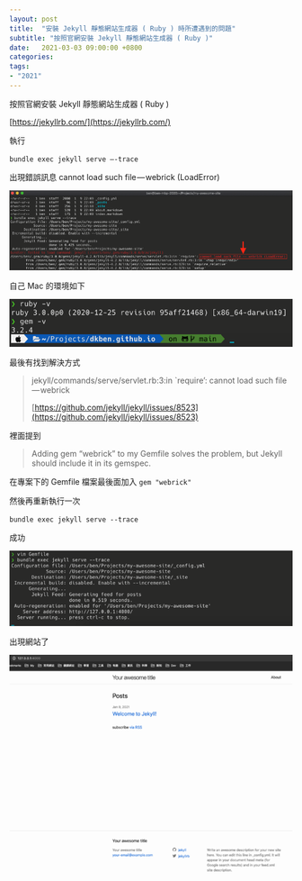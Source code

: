 ```yaml
---
layout: post
title:  "安裝 Jekyll 靜態網站生成器 ( Ruby ) 時所遭遇到的問題"
subtitle: "按照官網安裝 Jekyll 靜態網站生成器 ( Ruby )"
date:   2021-03-03 09:00:00 +0800
categories:
tags:
- "2021"
---
```


按照官網安裝 Jekyll 靜態網站生成器 ( Ruby )

[https://jekyllrb.com/](https://jekyllrb.com/)

執行

`bundle exec jekyll serve —-trace`

出現錯誤訊息 cannot load such file — webrick (LoadError)

![](/images/medium/1__Zz6FCn2PDxNxl3x6iTOUkg.png)

自己 Mac 的環境如下

![](/images/medium/1__dtrxM__YZ__5NubCFH7PBZxQ.png)

最後有找到解決方式

> jekyll/commands/serve/servlet.rb:3:in \`require’: cannot load such file — webrick
>
> [https://github.com/jekyll/jekyll/issues/8523](https://github.com/jekyll/jekyll/issues/8523)

裡面提到

> Adding gem “webrick” to my Gemfile solves the problem, but Jekyll should include it in its gemspec.

在專案下的 Gemfile 檔案最後面加入 `gem "webrick"`

然後再重新執行一次

`bundle exec jekyll serve --trace`

成功

![](/images/medium/1__kUfLX15ruunAMuS0qMV__mg.png)

出現網站了

![](/images/medium/1__5VJP2pYXZq0fJg2hnNgshQ.png)